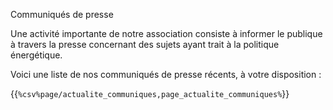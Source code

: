 Communiqués de presse

Une activité importante de notre association consiste à informer le publique à travers la presse concernant des sujets ayant trait à la politique énergétique.

Voici une liste de nos communiqués de presse récents, à votre disposition :

{{`%csv%page/actualite_communiques,page_actualite_communiques%`}}
